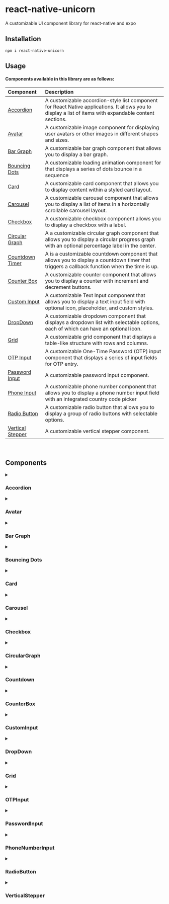 # react-native-unicorn

A customizable UI component library for react-native and expo

## Installation

```
npm i react-native-unicorn
```

## Usage

#### Components available in this library are as follows:

| Component | Description                |
| :------------- | :------------------------- |
| [Accordion]("https://github.com/121Unicorns/react-native-unicorn/edit/main/README.md#accordion")| A customizable accordion-style list component for React Native applications. It allows you to display a list of items with expandable content sections. |
|[Avatar]("https://github.com/121Unicorns/react-native-unicorn/edit/main/README.md#avatar")| A customizable image component for displaying user avatars or other images in different shapes and sizes. |
|[Bar Graph]("https://github.com/121Unicorns/react-native-unicorn/edit/main/README.md#bar-graph")| A customizable bar graph component that allows you to display a bar graph. |
|[Bouncing Dots]("https://github.com/121Unicorns/react-native-unicorn/edit/main/README.md#bouncing-dots")| A customizable loading animation component for that displays a series of dots bounce in a sequence |
|[Card]("https://github.com/121Unicorns/react-native-unicorn/edit/main/README.md#card")| A customizable card component that allows you to display content within a styled card layout.|
|[Carousel]("https://github.com/121Unicorns/react-native-unicorn/edit/main/README.md#carousel")| A customizable carousel component that allows you to display a list of items in a horizontally scrollable carousel layout.|
|[Checkbox]("https://github.com/121Unicorns/react-native-unicorn/edit/main/README.md#checkbox")| A customizable checkbox component allows you to display a checkbox with a label.|
|[Circular Graph]("https://github.com/121Unicorns/react-native-unicorn/edit/main/README.md#circular-graph")| A a customizable circular graph component that allows you to display a circular progress graph with an optional percentage label in the center. |
|[Countdown Timer]("https://github.com/121Unicorns/react-native-unicorn/edit/main/README.md#countdown-timer")| A is a customizable countdown component that  allows you to display a countdown timer that triggers a callback function when the time is up. |
|[Counter Box]("https://github.com/121Unicorns/react-native-unicorn/edit/main/README.md#counter-box")| A customizable counter component that allows you to display a counter with increment and decrement buttons.|
|[Custom Input]("https://github.com/121Unicorns/react-native-unicorn/edit/main/README.md#custom-input")| A customizable Text Input component that allows you to display a text input field with optional icon, placeholder, and custom styles.|
|[DropDown]("https://github.com/121Unicorns/react-native-unicorn/edit/main/README.md#dropdown")| A customizable dropdown component that displays a dropdown list with selectable options, each of which can have an optional icon. |
|[Grid]("https://github.com/121Unicorns/react-native-unicorn/edit/main/README.md#grid")| A customizable grid component that displays a table-like structure with rows and columns.|
|[OTP Input]("https://github.com/121Unicorns/react-native-unicorn/edit/main/README.md#otp-input")| A customizable One-Time Password (OTP) input component that displays a series of input fields for OTP entry.|
|[Password Input]("https://github.com/121Unicorns/react-native-unicorn/edit/main/README.md#password-input")| A customizable password input component.|
|[Phone Input]("https://github.com/121Unicorns/react-native-unicorn/edit/main/README.md#phone-input")| A customizable phone number component that allows you to display a phone number input field with an integrated country code picker|
|[Radio Button]("https://github.com/121Unicorns/react-native-unicorn/edit/main/README.md#radio-button")| A customizable radio button that allows you to display a group of radio buttons with selectable options.|
|[Vertical Stepper]("https://github.com/121Unicorns/react-native-unicorn/edit/main/README.md#vertical-stepper")| A customizable vertical stepper component.|

<br>

## Components

<details>
<summary>
  <h3>Accordion</h3>
</summary>
<br>

The ```Accordion``` component is a versatile, customizable accordion-style list component for React Native applications. It allows you to display a list of items with expandable content sections.

The component accepts the following props:

| Props | Description                |
| :-------- | :------------------------- |
|data | An array of objects, where each object represents an accordion item. Each object should have the following properties:</br><ul><li>title: The title of the accordion item. <li>component: The content to be displayed when the accordion item is expanded.</li> <li>expanded: A boolean indicating whether the accordion item is initially expanded or not.</li></ul>|
|viewStyle| A string representing additional Tailwind CSS classes to be applied to the accordion item container.|
|textStyle| A TextStyle object for customizing the style of the accordion item title. It uses default css|
|dividerColor| A string representing the color of the divider line that appears when an accordion item is expanded.|
|pageSize| A number representing the number of accordion items to be displayed per page. If this prop is provided, pagination buttons will be displayed.|

#### Example

```javascript
import Accordion from 'react-native-unicorn/accordion'

  <Accordion
    data={[
      {
        title: 'First Item',
        component: <Text>First Item Content</Text>,
        expanded: false,
      },
      {
        title: 'Second Item',
        component: <Text>Second Item Content</Text>,
        expanded: false,
      },
    ]}
    viewStyle="bg-white"
    textStyle={{ color: 'blue' }}
    dividerColor="red"
    pageSize={5}
    pageButtonStyle="bg-blue-500"
  />
```
<br>
<div style={flex-direction: row}>
<img alt="accordion" src="https://via.placeholder.com/180x240?text=App+Screenshot+Here"/>
<img alt="paged-accordion" src="https://via.placeholder.com/180x240?text=App+Screenshot+Here"/>
</div>
</details>

<details>
  <summary>
<h3>Avatar</h3></summary>

The ```Avatar``` component is a customizable image component for React Native applications. It allows you to display user avatars or other images in different shapes and sizes.

The component accepts the following props:

| Props | Description                |
| :-------- | :------------------------- |
|source| The image source for the avatar. This can be a local asset or a URL to a remote image.|
|variant| The shape of the avatar. This can be one of the following::</br><ul><li>'circle': The avatar will be displayed as a circle.</li><li>'square': The avatar will be displayed as a square.</li><li>'drop': The avatar will be displayed as a droplet shape, with a rounded top and a flat bottom.</li></ul>|
|size| The size of the avatar in pixels. This will determine both the width and the height of the avatar.|
|style| Additional Tailwind CSS classes to be applied to the avatar.|

#### Example

```javascript
import Avatar from 'react-native-unicorn/avatar'

  <Avatar
    source={{ uri: 'https://example.com/avatar.jpg' }}
    variant="circle"
    size={100}
    style="bg-blue-500"
  />
```
<br>
<div style={flex-direction: row}>
<img alt="square-avatar" src="https://via.placeholder.com/180x240?text=App+Screenshot+Here"/>
<img alt="circle-avatar" src="https://via.placeholder.com/180x240?text=App+Screenshot+Here"/>
<img alt="drop-avatar" src="https://via.placeholder.com/180x240?text=App+Screenshot+Here"/>
</div>
</details>

<details>
<summary>
  <h3>Bar Graph</h3>
</summary>

The ```BarGraph``` component is a customizable bar graph component for React Native applications. It allows you to display a bar graph with different statuses based on the percentage provided.

The component accepts the following props:

| Props | Description                |
| :-------- | :------------------------- |
|percentage| A number representing the percentage to be displayed by the bar graph. This value should be between 0 and 100.|
|barColor| An optional string representing the color of the active bars in the graph. If not provided, the default color will be used.|
|inactiveColor| An optional string representing the color of the inactive bars in the graph. If not provided, the default color will be used.|

#### Example

```javascript
import BarGraph from 'react-native-unicorn/bar-graph'

  <BarGraph
    percentage={75}
    barColor="green"
    inactiveColor="gray"
  />
```
<br>
<div>
<img alt="bar graph" src="https://via.placeholder.com/180x240?text=App+Screenshot+Here"/>
</div>
</details>

<details>
<summary><h3>Bouncing Dots</h3></summary>

The ```BouncingDots``` component is a customizable loading animation component that displays a series of dots that bounce in a sequence, creating a smooth loading animation.

The component accepts the following props:

| Props | Description                |
| :-------- | :------------------------- |
|dots| The number of dots to display. Default is 3.|
|colors| An array of colors for the dots.|
|size| The size of the dots in pixels. Default is 10.|
|bounceHeight| The height of the bounce in pixels. Default is 10.|
|borderRadius| The border radius of the dots. If not provided, the dots will be circular.|
|components| An array of custom components to use instead of dots.|

#### Example

```javascript
import BouncingDots from 'react-native-unicorn/dots'

  <BouncingDots size={30} bounceHeight={50} />
```
<br>
<div>
<img alt="dots" src="https://via.placeholder.com/180x240?text=App+Screenshot+Here"/>
</div>
</details>

<details>
<summary><h3>Card</h3></summary>

The ```Card``` component is a customizable card component that allows you to display content within a styled card layout.

The component accepts the following props:

| Props | Description                |
| :-------- | :------------------------- |
|children|The content to be displayed within the card.|
|viewStyle|An optional string representing additional Tailwind CSS classes to be applied to the card.|
|props|Any additional props to be passed to the underlying TouchableOpacity component.|

#### Example

```javascript
import Card from 'react-native-unicorn/card'

  <Card
    dots={5}
    colors={['red', 'green', 'blue', 'yellow', 'purple']}
    size={15}
    bounceHeight={15}    
  />    
```
<br>
<div>
<img alt="card" src="https://via.placeholder.com/180x240?text=App+Screenshot+Here"/>
</div>
</details>

<details>
<summary><h3>Carousel</h3></summary>

The ```Carousel``` component is a customizable carousel component that allows you to display a list of items in a horizontally scrollable carousel layout.

The component accepts the following props:

| Props | Description                |
| :-------- | :------------------------- |
|data|An array of items to be displayed in the carousel.|
|renderComponent|The component to be rendered in ths carousel|
|autoplayInterval|An optional number representing the interval (in milliseconds) at which the carousel should automatically scroll to the next item. Default is 3000 (3 seconds).|

#### Example

```javascript
import Carousel from 'react-native-unicorn/dots'

  <Carousel
    data={[{ title: 'Item 1' }, { title: 'Item 2' }, { title: 'Item 3' }]}
    renderComponent={(item, index) => <Text>{item.title}</Text>}
    autoplayInterval={5000}
  />
```
<br>
<div>
<img alt="carousel" src="https://via.placeholder.com/180x240?text=App+Screenshot+Here"/>
</div>
</details>

<details>
<summary><h3>Checkbox</h3></summary>

The `Checkbox` component is a customizable checkbox component that allows you to display a list of items in a horizontally scrollable checkbox layout.

The component accepts the following props:

| Props | Description                |
| :-------- | :------------------------- |
|label| The label to be displayed next to the checkbox.|
|onSelect| A function that is called when the checkbox is selected or deselected. The function receives a boolean argument indicating whether the checkbox is checked.|
|isChecked| An optional boolean indicating whether the checkbox is initially checked. Default is false.|
|color| An optional string representing the color of the checkbox when it is checked. If not provided, the default color is used.|
|width| An optional string representing the width of the checkbox. If not provided, the default width is '100%'.|
|textStyle| An optional TextStyle object for customizing the style of the label.|

#### Example

```javascript
import Checkbox from 'react-native-unicorn/checkbox';

<View
  style={{
    width: Dimensions.get('window').width,
    padding: 5,
    justifyContent: 'center',
    alignItems: 'center',
    alignSelf: 'center',
  }}
>
  <Checkbox
    label={'Default Checked'}
    onSelect={() => {}}
    color="blue-500"
    isChecked={true}
    textStyle={{ fontFamily: 'Outfit' }}
  />
  <Checkbox
    label={'Default Unchecked'}
    onSelect={() => {}}
    color="red-500"
    isChecked={false}
    textStyle={{ fontFamily: 'Outfit' }}
  />
</View>
```

<br>
<div>
<img alt="checkbox" src="https://via.placeholder.com/180x240?text=App+Screenshot+Here"/>
</div>
</details>

<details>
<summary><h3>CircularGraph</h3></summary>

The `CircularGraph` component is a customizable circularGraph component that allows you to display a list of items in a horizontally scrollable circularGraph layout.

The component accepts the following props:

| Props | Description                |
| :-------- | :------------------------- |
|percentage| A number representing the percentage to be displayed by the circular graph. This value should be between 0 and 100.|
|radius| The radius of the circular graph in pixels.
|strokeWidth| The width of the stroke used to draw the circular graph in pixels.|
|strokeColor| An optional string representing the color of the progress stroke. If not provided, the default color is used.|
|displayText| An optional boolean indicating whether to display the percentage text in the center of the graph. Default is false.|

#### Example

```javascript
import CircularGraph from 'react-native-unicorn/circular-graph';

<View
  style={{
    width: Dimensions.get('window').width,
    padding: 5,
    justifyContent: 'center',
    alignItems: 'center',
    alignSelf: 'center',
  }}
>
  <CircularGraph
    percentage={25}
    radius={35}
    strokeWidth={12}
    strokeColor="#048BA8"
    displayText={true}
  />
  <CircularGraph
    strokeColor="#F18F01"
    percentage={35}
    radius={35}
    strokeWidth={12}
    displayText={true}
  />
  <CircularGraph
    percentage={75}
    radius={35}
    strokeWidth={12}
    displayText={true}
  />
</View>
```

<br>
<div>
<img alt="circular-graph" src="https://via.placeholder.com/180x240?text=App+Screenshot+Here"/>
</div>
</details>

<details>
<summary><h3>Countdown</h3></summary>

The `Countdown` component is a customizable countdown component that allows you to display a countdown timer that triggers a callback function when the time is up.

The component accepts the following props:

| Props | Description                |
| :-------- | :------------------------- |
|seconds|The initial number of seconds for the countdown.|
|onTimeUp|A function that is called when the countdown reaches zero.|
|textStyle|An optional TextStyle object for customizing the style of the countdown text.|

#### Example

```javascript
import Countdown from 'react-native-unicorn/countdown';

<View
  style={{
    width: Dimensions.get('window').width,
    padding: 5,
    justifyContent: 'center',
    alignItems: 'center',
    alignSelf: 'center',
  }}
>
  <Countdown
    seconds={120}
    onTimeUp={() => {
      Alert.alert("Time's up!");
    }}
    textStyle={{ fontFamily: 'OutfitBold' }}
  />
</View>
```

<br>
<div>
<img alt="countdown" src="https://via.placeholder.com/180x240?text=App+Screenshot+Here"/>
</div>
</details>

<details>
<summary><h3>CounterBox</h3></summary>

The `CounterBox` component is a customizable CounterBox component that allows you to display a counter with increment and decrement buttons.

The component accepts the following props:

| Props | Description                |
| :-------- | :------------------------- |
|onTextChanged|A function that is called when the counter value changes. The function receives the new counter value as a string.|
|counterValue|An optional number representing the initial value of the counter. Default is 1.|
|title|An optional string representing the title to be displayed above the counter.|
|textStyle|An optional TextStyle object for customizing the style of the counter text.|
|viewStyle|An optional string representing additional Tailwind CSS classes to be applied to the counter.|

#### Example

```javascript
import CounterBox from 'react-native-unicorn/counterBox';

<View
  style={{
    width: Dimensions.get('window').width,
    padding: 5,
    justifyContent: 'center',
    alignItems: 'center',
    alignSelf: 'center',
  }}
>
  <CounterBox
    onTextChanged={(value) => console.log(`Counter value is ${value}`)}
    counterValue={10}
    title="Quantity"
    textStyle={{ color: 'blue', fontSize: 20 }}
    viewStyle="bg-red-500"
    />
</View>
```

<br>
<div>
<img alt="counter-box" src="https://via.placeholder.com/180x240?text=App+Screenshot+Here"/>
</div>
</details>

<details>
<summary><h3>CustomInput</h3></summary>

The `CustomInput` component is a customizable TextInput component that allows you to display a text input field with optional icon, placeholder, and custom styles.

The component accepts the following props:

| Props | Description                |
| :-------- | :------------------------- |
|onTextChange|A function that is called when the text in the input field changes. The function receives the new text as a string.|
|variant|A string representing the variant of the input field. This determines the height and multiline property of the input field. The accepted values are 'small', 'medium', and 'large'.|
|placeholder|A string representing the placeholder text to be displayed in the input field.|
|placeholderTextColor|An optional string representing the color of the placeholder text.|
|viewStyle|An optional string representing additional Tailwind CSS classes to be applied to the input field.|
|textStyle|An optional TextStyle object for customizing the style of the text in the input field.|
|icon|An optional React Node to be displayed next to the input field.|
|disabled|An optional boolean indicating whether the input field is disabled.|
|caps|An optional boolean indicating whether the text in the input field should be auto-capitalized.|
|length|An optional number representing the maximum length of the text in the input field.|
|inputMode|An optional string representing the input mode of the input field.|
|props|Any additional props to be passed to the underlying TextInput component.|

#### Example

```javascript
import CustomInput from 'react-native-unicorn/custom-input';

<View
  style={{
    width: Dimensions.get('window').width,
    padding: 5,
    justifyContent: 'center',
    alignItems: 'center',
    alignSelf: 'center',
  }}
>
  <CustomInput
    onTextChange={(text) => console.log(`Input text is ${text}`)}
    variant="medium"
    placeholder="Enter text"
    placeholderTextColor="gray"
    viewStyle="bg-white"
    textStyle={{ color: 'black', fontSize: 16 }}
    icon={<Icon name="search" />}
    disabled={false}
    caps={false}
    length={100}
    inputMode="text"
   />
</View>
```

<br>
<div>
<img alt="custom-input" src="https://via.placeholder.com/180x240?text=App+Screenshot+Here"/>
</div>
</details>

<details>
<summary><h3>DropDown</h3></summary>

The `DropDown` component is a customizable dropdown component that displays a dropdown list with selectable options, each of which can have an optional icon.

The component accepts the following props:

| Props | Description                |
| :-------- | :------------------------- |
|options|An array of objects representing the options to be displayed in the dropdown. Each object should have an id, label, and value property, and an optional icon property.|
|onSelect|A function that is called when an option is selected. The function receives the value of the selected option.|
|title|A string representing the title to be displayed on the dropdown button.|
|viewStyle|An optional string representing additional Tailwind CSS classes to be applied to the dropdown button.|
|textStyle|An optional TextStyle object for customizing the style of the text in the dropdown button and options.|

#### Example

```javascript
import DropDown from 'react-native-unicorn/dropdown';

<View
  style={{
    width: Dimensions.get('window').width,
    padding: 5,
    justifyContent: 'center',
    alignItems: 'center',
    alignSelf: 'center',
  }}
>
  <DropDown
    options={[
        { id: '1', label: 'Option 1', value: '1', icon: <Icon name="home" /> },
        { id: '2', label: 'Option 2', value: '2' },
    ]}
    onSelect={(value) => console.log(`Selected value is ${value}`)}
    title="Select an option"
    viewStyle="bg-blue-500"
    textStyle={{ color: 'white', fontSize: 16 }}
    />
</View>
```

<br>
<div>
<img alt="dropdown" src="https://via.placeholder.com/180x240?text=App+Screenshot+Here"/>
</div>
</details>

<details>
<summary><h3>Grid</h3></summary>

The `Grid` component is a customizable grid component that displays a table-like structure with rows and columns.

The component accepts the following props:

| Props | Description                |
| :-------- | :------------------------- |
|data|An array of objects representing the data to be displayed in the grid. Each object should have properties corresponding to the keys provided in the `keys` prop.|
|columns|An array of strings representing the column headers of the grid.|
|keys|An array of strings representing the keys of the data objects. The order of the keys determines the order of the columns in the grid.|
|textStyle|An optional TextStyle object for customizing the style of the text in the grid cells.|

#### Example

```javascript
import { Grid } from 'react-native-unicorn/grid';

<Grid
  data={[
    { id: '1', name: 'John Doe', age: 30 },
    { id: '2', name: 'Jane Doe', age: 25 },
  ]}
  columns={['ID', 'Name', 'Age']}
  keys={['id', 'name', 'age']}
  textStyle={{ color: 'black', fontSize: 16 }}
/>
```

<br>
<div>
<img alt="grid" src="https://via.placeholder.com/180x240?text=App+Screenshot+Here"/>
</div>
</details>

<details>
<summary><h3>OTPInput</h3></summary>

The `OTPInput` component is a customizable One-Time Password (OTP) input component that displays a series of input fields for OTP entry. Long pressing on the first cell allows users to paste the OTP in all the cells.

The component accepts the following props:

| Props | Description                |
| :-------- | :------------------------- |
|length|The number of digits in the OTP.|
|value|The initial value of the OTP.|
|onOtpChange|A function that is called when the OTP value changes. The function receives the new OTP value.|
|incorrect|A boolean indicating whether the entered OTP is incorrect. If true, the input fields are highlighted in red.|
|textStyle|An optional TextStyle object for customizing the style of the text in the input fields.|
|viewStyle|An optional string representing additional Tailwind CSS classes to be applied to the container view of the input fields.|

#### Example

```javascript
import { OTPInput } from './otp-input';

<OTPInput
  length={6}
  value="123456"
  onOtpChange={(value) => console.log(`OTP value is ${value}`)}
  incorrect={false}
  textStyle={{ color: 'black', fontSize: 16 }}
  viewStyle="bg-blue-500"
/>
```

<br>
<div>
<img alt="otp-input" src="https://via.placeholder.com/180x240?text=App+Screenshot+Here"/>
</div>
</details>

<details>
<summary><h3>PasswordInput</h3></summary>

The `PasswordInput` component is a customizable password input component for React Native applications. It allows you to display a password input field with an integrated show/hide password toggle.

The component accepts the following props:

| Props | Description                |
| :-------- | :------------------------- |
|onChangePassword|A function that is called when the password value changes. The function receives the new password value.|
|placeholder|An optional string representing the placeholder text to be displayed in the input field.|
|placeholderTextColor|An optional string representing the color of the placeholder text.|
|textStyle|An optional TextStyle object for customizing the style of the text in the input field.|
|viewStyle|An optional string representing additional Tailwind CSS classes to be applied to the container view of the input field.|
|disabled|An optional boolean indicating whether the input field is disabled.|
|props|An optional object containing additional TextInputProps to be passed to the TextInput component.|

#### Example

```javascript
import { PasswordInput } from './password-input';

<PasswordInput
  onChangePassword

={(

value) => console.log(`Password value is ${value}`)}
  placeholder="Enter your password"
  placeholderTextColor="#999999"
  textStyle={{ color: 'black', fontSize: 16 }}
  viewStyle="bg-blue-500"
  disabled={false}
/>
```

<br>
<div>
<img alt="password-input" src="https://via.placeholder.com/180x240?text=App+Screenshot+Here"/>
</div>
</details>

<details>
<summary><h3>PhoneNumberInput</h3></summary>

The `PhoneNumberInput` component is a customizable phone number component that allows you to display a phone number input field with an integrated country code picker.

The component accepts the following props:

| Props | Description                |
| :-------- | :------------------------- |
|onPhoneNumberChange|A function that is called when the phone number value changes. The function receives the new phone number value.|
|placeholderTextColor|An optional string representing the color of the placeholder text.|
|placeholder|An optional string representing the placeholder text to be displayed in the input field.|
|textStyle|An optional TextStyle object for customizing the style of the text in the input field.|
|viewStyle|An optional string representing additional Tailwind CSS classes to be applied to the container view of the input field.|
|codeStyle|An optional string representing additional Tailwind CSS classes to be applied to the country code picker.|
|props|An optional object containing additional TextInputProps to be passed to the TextInput component.|
|disabled|An optional boolean indicating whether the input field is disabled.|
|codes|An optional array of strings representing the country codes to be displayed in the country code picker.|

#### Example

```javascript
import { PhoneNumberInput } from './phone-input';

<PhoneNumberInput
  onPhoneNumberChange={(value) => console.log(`Phone number value is ${value}`)}
  placeholder="Enter your phone number"
  placeholderTextColor="#999999"
  textStyle={{ color: 'black', fontSize: 16 }}
  viewStyle="bg-blue-500"
  codeStyle="bg-gray-200"
  disabled={false}
  codes={['KE', 'UG', 'TZ']}
/>
```

<br>
<div>
<img alt="phone-input" src="https://via.placeholder.com/180x240?text=App+Screenshot+Here"/>
</div>
</details>

<details>
<summary><h3>RadioButton</h3></summary>

The `RadioButton` component is a customizable radio button that allows you to display a group of radio buttons with selectable options.

The component accepts the following props:

| Props | Description                |
| :-------- | :------------------------- |
|data|An array of objects representing the options to be displayed as radio buttons. Each object should have an id and label property.|
|type|A string representing the type of the radio button.|
|onSelect|A function that is called when a radio button is selected. The function receives the value of the selected option.|
|orientation|A string representing the orientation of the radio buttons. It can be 'horizontal' or 'vertical'.|
|viewStyle|An optional string representing additional Tailwind CSS classes to be applied to the container view of the radio buttons.|
|textStyle|An optional TextStyle object for customizing the style of the text in the radio buttons.|
|width|An optional string representing the width of the radio buttons.|
|defaultSelected|An optional object representing the default selected option.|

#### Example

```javascript
import { RadioButton } from './radio-button';

<RadioButton
  data={[
    { id: '1', label: 'Option 1' },
    { id: '2', label: 'Option 2' },
  ]}
  type="circle"
  onSelect={(value) => console.log(`Selected value is ${value}`)}
  orientation="horizontal"
  viewStyle="bg-blue-500"
  textStyle={{ color: 'white', fontSize: 16 }}
  width="50%"
  defaultSelected={{ id: '1', label: 'Option 1' }}
/>
```

<br>
<div>
<img alt="radio-button" src="https://via.placeholder.com/180x240?text=App+Screenshot+Here"/>
</div>
</details>

<details>
<summary><h3>VerticalStepper</h3></summary>

The `VerticalStepper` component is a customizable vertical stepper component for React Native applications. It allows you to display a series of steps in a vertical layout.

The component accepts the following props:

| Props | Description                |
| :-------- | :------------------------- |
|steps|An array of objects representing the steps to be displayed in the stepper. Each object should have a title and component property, and an optional pointStyle property.|
|viewStyle|An optional string representing additional Tailwind CSS classes to be applied to the container view of the stepper.|
|textStyle|An optional TextStyle object for customizing the style of the text in the stepper.|

#### Example

```javascript
import { VerticalStepper } from './vertical-stepper';

<VerticalStepper
  steps={[
    { title: 'Step 1', component: <Text>Step 1 Content</Text> },
    { title: 'Step 2', component: <Text>Step 2 Content</Text>, pointStyle: 'bg-red-500' },
  ]}
  viewStyle="bg-blue-500"
  textStyle={{ color: 'white', fontSize: 16 }}
/>
```

In this example, the `VerticalStepper` component is used to display a vertical stepper with two steps: 'Step 1' and 'Step 2'. The content of each step is a Text component. The point of 'Step 2' has a red background. The container view of the stepper has a blue background. The text in the stepper is white and has a font size of 16.

<br>
<div>
<img alt="vertical-stepper" src="https://via.placeholder.com/180x240?text=App+Screenshot+Here"/>
</div>
</details>
